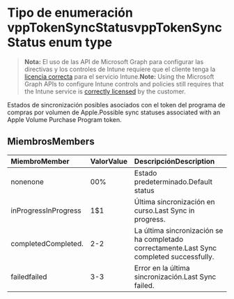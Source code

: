 # <a name="vpptokensyncstatus-enum-type"></a><span data-ttu-id="49535-101">Tipo de enumeración vppTokenSyncStatus</span><span class="sxs-lookup"><span data-stu-id="49535-101">vppTokenSyncStatus enum type</span></span>

> <span data-ttu-id="49535-102">**Nota:** El uso de las API de Microsoft Graph para configurar las directivas y los controles de Intune requiere que el cliente tenga la [licencia correcta](https://go.microsoft.com/fwlink/?linkid=839381) para el servicio Intune.</span><span class="sxs-lookup"><span data-stu-id="49535-102">**Note:** Using the Microsoft Graph APIs to configure Intune controls and policies still requires that the Intune service is [correctly licensed](https://go.microsoft.com/fwlink/?linkid=839381) by the customer.</span></span>

<span data-ttu-id="49535-103">Estados de sincronización posibles asociados con el token del programa de compras por volumen de Apple.</span><span class="sxs-lookup"><span data-stu-id="49535-103">Possible sync statuses associated with an Apple Volume Purchase Program token.</span></span>
## <a name="members"></a><span data-ttu-id="49535-104">Miembros</span><span class="sxs-lookup"><span data-stu-id="49535-104">Members</span></span>
|<span data-ttu-id="49535-105">Miembro</span><span class="sxs-lookup"><span data-stu-id="49535-105">Member</span></span>|<span data-ttu-id="49535-106">Valor</span><span class="sxs-lookup"><span data-stu-id="49535-106">Value</span></span>|<span data-ttu-id="49535-107">Descripción</span><span class="sxs-lookup"><span data-stu-id="49535-107">Description</span></span>|
|:---|:---|:---|
|<span data-ttu-id="49535-108">none</span><span class="sxs-lookup"><span data-stu-id="49535-108">none</span></span>|<span data-ttu-id="49535-109">0</span><span class="sxs-lookup"><span data-stu-id="49535-109">0%</span></span>|<span data-ttu-id="49535-110">Estado predeterminado.</span><span class="sxs-lookup"><span data-stu-id="49535-110">Default status</span></span>|
|<span data-ttu-id="49535-111">inProgress</span><span class="sxs-lookup"><span data-stu-id="49535-111">InProgress</span></span>|<span data-ttu-id="49535-112">1</span><span class="sxs-lookup"><span data-stu-id="49535-112">$1</span></span>|<span data-ttu-id="49535-113">Última sincronización en curso.</span><span class="sxs-lookup"><span data-stu-id="49535-113">Last Sync in progress.</span></span>|
|<span data-ttu-id="49535-114">completed</span><span class="sxs-lookup"><span data-stu-id="49535-114">Completed.</span></span>|<span data-ttu-id="49535-115">2</span><span class="sxs-lookup"><span data-stu-id="49535-115">-2</span></span>|<span data-ttu-id="49535-116">La última sincronización se ha completado correctamente.</span><span class="sxs-lookup"><span data-stu-id="49535-116">Last Sync completed successfully.</span></span>|
|<span data-ttu-id="49535-117">failed</span><span class="sxs-lookup"><span data-stu-id="49535-117">failed</span></span>|<span data-ttu-id="49535-118">3</span><span class="sxs-lookup"><span data-stu-id="49535-118">-3</span></span>|<span data-ttu-id="49535-119">Error en la última sincronización.</span><span class="sxs-lookup"><span data-stu-id="49535-119">Last Sync failed.</span></span>|



